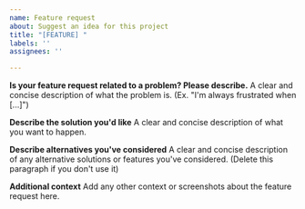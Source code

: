 ```yaml
---
name: Feature request
about: Suggest an idea for this project
title: "[FEATURE] "
labels: ''
assignees: ''

---
```


**Is your feature request related to a problem? Please describe.**
A clear and concise description of what the problem is. (Ex. "I'm always frustrated when [...]")

**Describe the solution you'd like**
A clear and concise description of what you want to happen.

**Describe alternatives you've considered**
A clear and concise description of any alternative solutions or features you've considered. 
(Delete this paragraph if you don't use it)

**Additional context**
Add any other context or screenshots about the feature request here.
